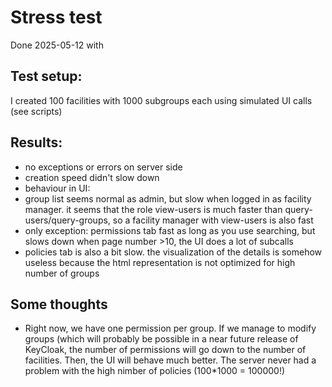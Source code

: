 # Stress test
Done 2025-05-12 with 

## Test setup:
I created 100 facilities with 1000 subgroups each using simulated UI calls (see scripts)

## Results:
- no exceptions or errors on server side
- creation speed didn't slow down
- behaviour in UI:
 - group list seems normal as admin, but slow when logged in as facility manager. it seems that the role view-users is much faster than query-users/query-groups, so a facility manager with view-users is also fast
 - only exception: permissions tab fast as long as you use searching, but slows down when page number >10, the UI does a lot of subcalls
 - policies tab is also a bit slow. the visualization of the details is somehow useless because the html representation is not optimized for high number of groups

## Some thoughts
- Right now, we have one permission per group. If we manage to modify groups (which will probably be possible in a near future release of KeyCloak, the number of permissions will go down to the number of facilities. Then, the UI will behave much better. The server never had a problem with the high nimber of policies (100*1000 = 100000!)